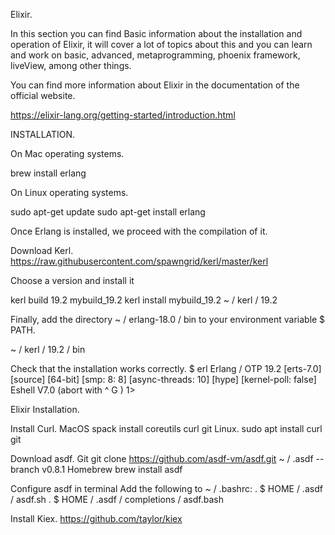 Elixir.

In this section you can find Basic information about the installation and operation of Elixir, it will cover a lot of topics about this and you can learn and work on basic, advanced, metaprogramming, phoenix framework, liveView, among other things.

You can find more information about Elixir in the documentation of the official website.

https://elixir-lang.org/getting-started/introduction.html

INSTALLATION.

On Mac operating systems.

brew install erlang

On Linux operating systems.

sudo apt-get update
sudo apt-get install erlang

Once Erlang is installed, we proceed with the compilation of it.

Download Kerl.
  https://raw.githubusercontent.com/spawngrid/kerl/master/kerl

Choose a version and install it

  kerl build 19.2 mybuild_19.2
  kerl install mybuild_19.2 ~ / kerl / 19.2

Finally, add the directory ~ / erlang-18.0 / bin to your environment variable $ PATH.

  ~ / kerl / 19.2 / bin

Check that the installation works correctly.
  $ erl
  Erlang / OTP 19.2 [erts-7.0] [source] [64-bit] [smp: 8: 8] [async-threads: 10] [hype] [kernel-poll: false] Eshell V7.0 (abort with ^ G )
  1>

Elixir Installation.

  Install Curl.
    MacOS
      spack install coreutils curl git
    Linux.
      sudo apt install curl git

  Download asdf.
  Git
  git clone https://github.com/asdf-vm/asdf.git ~ / .asdf --branch v0.8.1
  Homebrew
    brew install asdf

  Configure asdf in terminal
    Add the following to ~ / .bashrc:
      . $ HOME / .asdf / asdf.sh
      . $ HOME / .asdf / completions / asdf.bash

  Install Kiex.
    https://github.com/taylor/kiex
